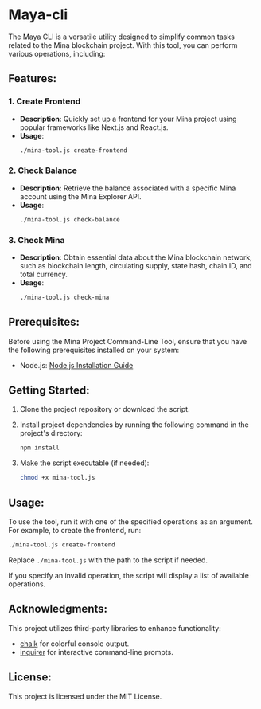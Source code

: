 # Maya-cli

The Maya CLI is a versatile utility designed to simplify common tasks related to the Mina blockchain project. With this tool, you can perform various operations, including:

## Features:

### 1. Create Frontend

- **Description**: Quickly set up a frontend for your Mina project using popular frameworks like Next.js and React.js.
- **Usage**:
  ```bash
  ./mina-tool.js create-frontend
  ```

### 2. Check Balance

- **Description**: Retrieve the balance associated with a specific Mina account using the Mina Explorer API.
- **Usage**:
  ```bash
  ./mina-tool.js check-balance
  ```

### 3. Check Mina

- **Description**: Obtain essential data about the Mina blockchain network, such as blockchain length, circulating supply, state hash, chain ID, and total currency.
- **Usage**:
  ```bash
  ./mina-tool.js check-mina
  ```

## Prerequisites:

Before using the Mina Project Command-Line Tool, ensure that you have the following prerequisites installed on your system:

- Node.js: [Node.js Installation Guide](https://nodejs.org/)

## Getting Started:

1. Clone the project repository or download the script.

2. Install project dependencies by running the following command in the project's directory:

   ```bash
   npm install
   ```

3. Make the script executable (if needed):
   ```bash
   chmod +x mina-tool.js
   ```

## Usage:

To use the tool, run it with one of the specified operations as an argument. For example, to create the frontend, run:

```bash
./mina-tool.js create-frontend
```

Replace `./mina-tool.js` with the path to the script if needed.

If you specify an invalid operation, the script will display a list of available operations.

## Acknowledgments:

This project utilizes third-party libraries to enhance functionality:

- [chalk](https://www.npmjs.com/package/chalk) for colorful console output.
- [inquirer](https://www.npmjs.com/package/inquirer) for interactive command-line prompts.

## License:

This project is licensed under the MIT License.
